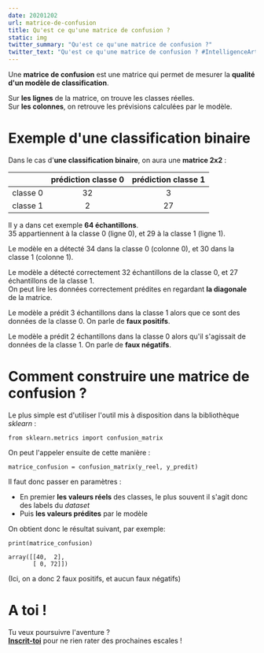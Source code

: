 ```yaml
---
date: 20201202
url: matrice-de-confusion
title: Qu'est ce qu'une matrice de confusion ?
static: img
twitter_summary: "Qu'est ce qu'une matrice de confusion ?"
twitter_text: "Qu'est ce qu'une matrice de confusion ? #IntelligenceArtificielle #IA #Deeplearning #statistique #python #fr #100DaysOfMLCode #multijunet"
---
```


Une **matrice de confusion** est une matrice qui permet de mesurer la **qualité d'un modèle de classification**.

Sur **les lignes** de la matrice, on trouve les classes réelles.  
Sur **les colonnes**, on retrouve les prévisions calculées par le modèle.  

# Exemple d'une classification binaire

Dans le cas d'**une classification binaire**, on aura une **matrice 2x2** :

| | prédiction classe 0  | prédiction classe 1  |
|-|:-:|:-:|
| classe 0  | 32 | 3 |
| classe 1 | 2 | 27 |

Il y a dans cet exemple **64 échantillons**.  
35 appartiennent à la classe 0 (ligne 0), et 29 à la classe 1 (ligne 1).  

Le modèle en a détecté 34 dans la classe 0 (colonne 0), et 30 dans la classe 1 (colonne 1).  

Le modèle a détecté correctement 32 échantillons de la classe 0, et 27 échantillons de la classe 1.  
On peut lire les données correctement prédites en regardant **la diagonale** de la matrice.

Le modèle a prédit 3 échantillons dans la classe 1 alors que ce sont des données de la classe 0. On parle de **faux positifs**.

Le modèle a prédit 2 échantillons dans la classe 0 alors qu'il s'agissait de données de la classe 1. On parle de **faux négatifs**.

# Comment construire une matrice de confusion ?

Le plus simple est d'utiliser l'outil mis à disposition dans la bibliothèque *sklearn* :

```
from sklearn.metrics import confusion_matrix
```

On peut l'appeler ensuite de cette manière :

```
matrice_confusion = confusion_matrix(y_reel, y_predit)
```

Il faut donc passer en paramètres :
* En premier **les valeurs réels** des classes, le plus souvent il s'agit donc des labels du *dataset*
* Puis **les valeurs prédites** par le modèle

On obtient donc le résultat suivant, par exemple:

```
print(matrice_confusion)

array([[40,  2],
       [ 0, 72]])
```

(Ici, on a donc 2 faux positifs, et aucun faux négatifs)

# A toi !

Tu veux poursuivre l'aventure ?  
**[Inscrit-toi][0]** pour ne rien rater des prochaines escales !

[0]: {{"page//email.md"|yasifipo}}
